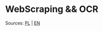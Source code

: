 # WebScraping && OCR

Sources: [PL](http://www.worksmarter.pl/post/webscraping-case-study-1/) | [EN](http://www.worksmarter.pl/en/post/webscraping-case-study-1/)